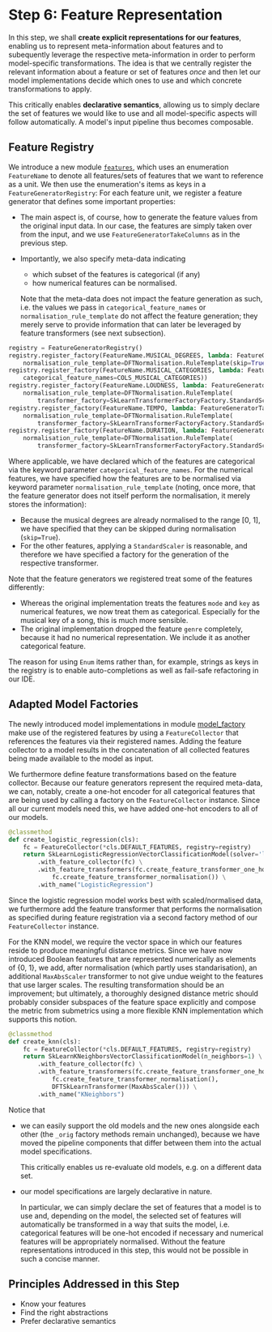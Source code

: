 # Step 6: Feature Representation 

In this step, we shall **create explicit representations for our features**, enabling
us to represent meta-information about features and to subequently leverage the respective
meta-information in order to perform model-specific transformations.
The idea is that we centrally register the relevant information about a feature or set of features
*once* and then let our model implementations decide which ones to use and which
concrete transformations to apply.

This critically enables **declarative semantics**, allowing us to simply declare the 
set of features we would like to use and all model-specific aspects will follow
automatically. A model's input pipeline thus becomes composable.


## Feature Registry

We introduce a new module [`features`](songpop/features.py), which uses an enumeration `FeatureName`
to denote all features/sets of features that we want to reference as a unit.
We then use the enumeration's items as keys in a `FeatureGeneratorRegistry`:
For each feature unit, we register a feature generator that defines some important
properties:
  * The main aspect is, of course, how to generate the feature values from the
    original input data. In our case, the features are simply taken over from the 
    input, and we use `FeatureGeneratorTakeColumns` as in the previous step.
  * Importantly, we also specify meta-data indicating
      * which subset of the features is categorical (if any)
      * how numerical features can be normalised.
    
    Note that the meta-data does not impact the feature generation
    as such, i.e. the values we pass in `categorical_feature_names` or 
    `normalisation_rule_template` do not affect the feature generation;
    they merely serve to provide information that can later be leveraged by feature
    transformers (see next subsection).

```python
registry = FeatureGeneratorRegistry()
registry.register_factory(FeatureName.MUSICAL_DEGREES, lambda: FeatureGeneratorTakeColumns(COLS_MUSICAL_DEGREES,
    normalisation_rule_template=DFTNormalisation.RuleTemplate(skip=True)))
registry.register_factory(FeatureName.MUSICAL_CATEGORIES, lambda: FeatureGeneratorTakeColumns(COLS_MUSICAL_CATEGORIES,
    categorical_feature_names=COLS_MUSICAL_CATEGORIES))
registry.register_factory(FeatureName.LOUDNESS, lambda: FeatureGeneratorTakeColumns(COL_LOUDNESS,
    normalisation_rule_template=DFTNormalisation.RuleTemplate(
        transformer_factory=SkLearnTransformerFactoryFactory.StandardScaler())))
registry.register_factory(FeatureName.TEMPO, lambda: FeatureGeneratorTakeColumns(COL_TEMPO,
    normalisation_rule_template=DFTNormalisation.RuleTemplate(
        transformer_factory=SkLearnTransformerFactoryFactory.StandardScaler())))
registry.register_factory(FeatureName.DURATION, lambda: FeatureGeneratorTakeColumns(COL_DURATION_MS,
    normalisation_rule_template=DFTNormalisation.RuleTemplate(
        transformer_factory=SkLearnTransformerFactoryFactory.StandardScaler())))
```

Where applicable, we have declared which of the features are categorical via the keyword parameter
`categorical_feature_names`.
For the numerical features, we have specified how the features are to be normalised via 
keyword parameter `normalisation_rule_template` (noting, once more, that
the feature generator does not itself perform the normalisation, it merely stores the information):
  * Because the musical degrees are already normalised to the range [0, 1], we have specified
    that they can be skipped during normalisation (`skip=True`).
  * For the other features, applying a `StandardScaler` is reasonable, and therefore we have 
    specified a factory for the generation of the respective transformer.

Note that the feature generators we registered treat some of the features differently:
  * Whereas the original implementation treats the features `mode` and `key` as numerical features,
    we now treat them as categorical. Especially for the musical key of a song,
    this is much more sensible. 
  * The original implementation dropped the feature `genre` completely, because it had no
    numerical representation. We include it as another categorical feature.

The reason for using `Enum` items rather than, for example, strings as keys in the registry is to enable
auto-completions as well as fail-safe refactoring in our IDE.

## Adapted Model Factories 

The newly introduced model implementations in module [model_factory](songpop/model_factory.py) make use of the registered features 
by using a `FeatureCollector` that references the features via their registered names.
Adding the feature collector to a model results in the concatenation of all
collected features being made available to the model as input.

We furthermore define feature transformations based on the feature collector.
Because our feature generators represent the required meta-data, we can, notably,
create a one-hot encoder for all categorical features that are being used by calling a factory
on the `FeatureCollector` instance. Since all our current models need this,
we have added one-hot encoders to all of our models.

```python
@classmethod
def create_logistic_regression(cls):
    fc = FeatureCollector(*cls.DEFAULT_FEATURES, registry=registry)
    return SkLearnLogisticRegressionVectorClassificationModel(solver='lbfgs', max_iter=1000) \
        .with_feature_collector(fc) \
        .with_feature_transformers(fc.create_feature_transformer_one_hot_encoder(),
            fc.create_feature_transformer_normalisation()) \
        .with_name("LogisticRegression")
```

Since the logistic regression model works best with scaled/normalised data,
we furthermore add the feature transformer that performs the normalisation as specified
during feature registration via a second factory method of our `FeatureCollector` instance.

For the KNN model, we require the vector space in which our features reside
to produce meaningful distance metrics. 
Since we have now introduced Boolean features that are represented numerically
as elements of {0, 1}, we add, after normalisation (which partly uses standarisation), 
an additional `MaxAbsScaler` transformer to not give undue weight to the features 
that use larger scales.
The resulting transformation should be an improvement; but ultimately, a thoroughly
designed distance metric should probably consider subspaces of the feature space
explicitly and compose the metric from submetrics using a more flexible KNN 
implementation which supports this notion.

```python
@classmethod
def create_knn(cls):
    fc = FeatureCollector(*cls.DEFAULT_FEATURES, registry=registry)
    return SkLearnKNeighborsVectorClassificationModel(n_neighbors=1) \
        .with_feature_collector(fc) \
        .with_feature_transformers(fc.create_feature_transformer_one_hot_encoder(),
            fc.create_feature_transformer_normalisation(),
            DFTSkLearnTransformer(MaxAbsScaler())) \
        .with_name("KNeighbors")
```

Notice that
  * we can easily support the old models and the new ones alongside each other (the `_orig` factory methods remain unchanged),
    because we have moved the pipeline components that differ between them into the actual model specifications.

    This critically enables us re-evaluate old models, e.g. on a different data set.

  * our model specifications are largely declarative in nature.
    
    In particular, we can simply declare the set of features that a model is to use and, depending on the model, the selected set of features will automatically be transformed in a way that suits the model, i.e. categorical features will be one-hot encoded if necessary 
    and numerical features will be appropriately normalised.
    Without the feature representations introduced in this step, this would not be possible in such a concise manner.


## Principles Addressed in this Step

* Know your features
* Find the right abstractions
* Prefer declarative semantics
